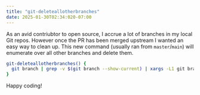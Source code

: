```yaml
---
title: "git-deleteallotherbranches"
date: 2025-01-30T02:34:020-07:00
---
```


As an avid contriubtor to open source, I accrue a lot of branches in my local Git repos.
However once the PR has been merged upstream I wanted an easy way to clean up.
This new command (usually ran from `master`/`main`) will enumerate over all other branches and delete them.

```sh
git-deleteallotherbranches() {
  git branch | grep -v $(git branch --show-current) | xargs -L1 git branch -D
}
```

Happy coding!
